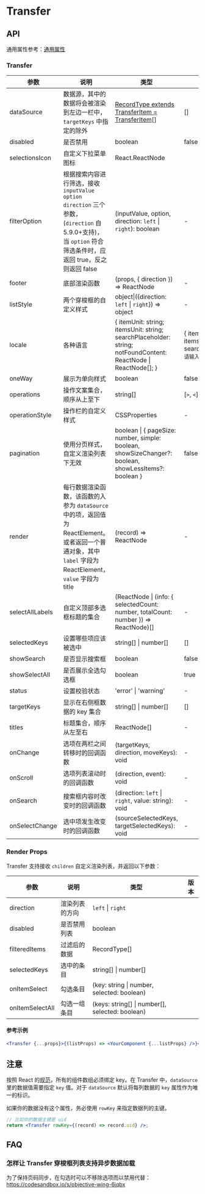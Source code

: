 # Transfer
## API

通用属性参考：[通用属性](/docs/react/common-props)

### Transfer

| 参数 | 说明 | 类型 | 默认值 | 版本 |
| --- | --- | --- | --- | --- |
| dataSource | 数据源，其中的数据将会被渲染到左边一栏中，`targetKeys` 中指定的除外 | [RecordType extends TransferItem = TransferItem](https://github.com/ant-design/ant-design/blob/1bf0bab2a7bc0a774119f501806e3e0e3a6ba283/components/transfer/index.tsx#L12)\[] | \[] |  |
| disabled | 是否禁用 | boolean | false |  |
| selectionsIcon | 自定义下拉菜单图标 | React.ReactNode |  | 5.8.0 |
| filterOption | 根据搜索内容进行筛选，接收 `inputValue` `option` `direction` 三个参数，(`direction` 自5.9.0+支持)，当 `option` 符合筛选条件时，应返回 true，反之则返回 false | (inputValue, option, direction: `left` \| `right`): boolean | - |  |
| footer | 底部渲染函数 | (props, { direction }) => ReactNode | - | direction: 4.17.0 |
| listStyle | 两个穿梭框的自定义样式 | object\|({direction: `left` \| `right`}) => object | - |  |
| locale | 各种语言 | { itemUnit: string; itemsUnit: string; searchPlaceholder: string; notFoundContent: ReactNode \| ReactNode[]; } | { itemUnit: `项`, itemsUnit: `项`, searchPlaceholder: `请输入搜索内容` } |  |
| oneWay | 展示为单向样式 | boolean | false | 4.3.0 |
| operations | 操作文案集合，顺序从上至下 | string\[] | \[`>`, `<`] |  |
| operationStyle | 操作栏的自定义样式 | CSSProperties | - |  |
| pagination | 使用分页样式，自定义渲染列表下无效 | boolean \| { pageSize: number, simple: boolean, showSizeChanger?: boolean, showLessItems?: boolean } | false | 4.3.0 |
| render | 每行数据渲染函数，该函数的入参为 `dataSource` 中的项，返回值为 ReactElement。或者返回一个普通对象，其中 `label` 字段为 ReactElement，`value` 字段为 title | (record) => ReactNode | - |  |
| selectAllLabels | 自定义顶部多选框标题的集合 | (ReactNode \| (info: { selectedCount: number, totalCount: number }) => ReactNode)\[] | - |  |
| selectedKeys | 设置哪些项应该被选中 | string\[] \| number\[] | \[] |  |
| showSearch | 是否显示搜索框 | boolean | false |  |
| showSelectAll | 是否展示全选勾选框 | boolean | true |  |
| status | 设置校验状态 | 'error' \| 'warning' | - | 4.19.0 |
| targetKeys | 显示在右侧框数据的 key 集合 | string\[] \| number\[] | \[] |  |
| titles | 标题集合，顺序从左至右 | ReactNode\[] | - |  |
| onChange | 选项在两栏之间转移时的回调函数 | (targetKeys, direction, moveKeys): void | - |  |
| onScroll | 选项列表滚动时的回调函数 | (direction, event): void | - |  |
| onSearch | 搜索框内容时改变时的回调函数 | (direction: `left` \| `right`, value: string): void | - |  |
| onSelectChange | 选中项发生改变时的回调函数 | (sourceSelectedKeys, targetSelectedKeys): void | - |  |

### Render Props

Transfer 支持接收 `children` 自定义渲染列表，并返回以下参数：

| 参数            | 说明           | 类型                                              | 版本 |
| --------------- | -------------- | ------------------------------------------------- | ---- |
| direction       | 渲染列表的方向 | `left` \| `right`                                 |      |
| disabled        | 是否禁用列表   | boolean                                           |      |
| filteredItems   | 过滤后的数据   | RecordType\[]                                     |      |
| selectedKeys    | 选中的条目     | string\[] \| number\[]                            |      |
| onItemSelect    | 勾选条目       | (key: string \| number, selected: boolean)        |      |
| onItemSelectAll | 勾选一组条目   | (keys: string\[] \| number\[], selected: boolean) |      |

#### 参考示例

```jsx
<Transfer {...props}>{(listProps) => <YourComponent {...listProps} />}</Transfer>
```

## 注意

按照 React 的[规范](https://zh-hans.react.dev/learn/rendering-lists#why-does-react-need-keys)，所有的组件数组必须绑定 key。在 Transfer 中，`dataSource` 里的数据值需要指定 `key` 值。对于 `dataSource` 默认将每列数据的 `key` 属性作为唯一的标识。

如果你的数据没有这个属性，务必使用 `rowKey` 来指定数据列的主键。

```jsx
// 比如你的数据主键是 uid
return <Transfer rowKey={(record) => record.uid} />;
```

## FAQ

### 怎样让 Transfer 穿梭框列表支持异步数据加载

为了保持页码同步，在勾选时可以不移除选项而以禁用代替：<https://codesandbox.io/s/objective-wing-6iqbx>